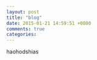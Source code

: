 ```yaml
---
layout: post
title: "blog"
date: 2015-01-21 14:59:51 +0800
comments: true
categories: 
---
```


haohodshias